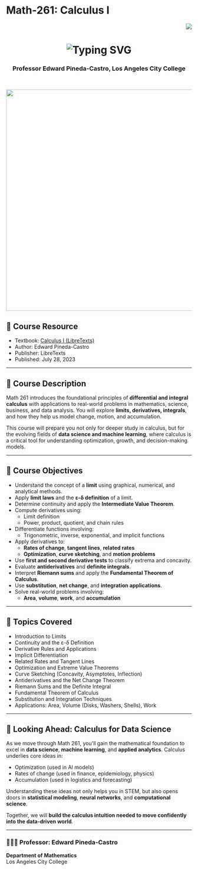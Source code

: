 # Math-261: Calculus I

<div align="right">
    <img src="https://visitor-badge.laobi.icu/badge?page_id=pineda0021.math261&reset=true" />
</div>

<h1 align="center">
    <img src="https://readme-typing-svg.herokuapp.com/?font=Righteous&size=30&center=true&vCenter=true&width=500&height=70&duration=4000&lines=Welcome+to+Math+261;Calculus+I+at+LACC" alt="Typing SVG" />
</h1>

<h3 align="center">Professor Edward Pineda-Castro, Los Angeles City College</h3>
<br/>

<p align="center">
    <img src="https://raw.githubusercontent.com/pineda0021/Math-261/main/assets/math261-classroom.png" width="600"/>
</p>

## 📘 Course Resource

- Textbook: [Calculus I (LibreTexts)](https://math.libretexts.org/Courses/Los_Angeles_City_College/MATH_261%3A_Calculus_I)  
- Author: Edward Pineda-Castro  
- Publisher: LibreTexts  
- Published: July 28, 2023  

---

## 📖 Course Description

Math 261 introduces the foundational principles of **differential and integral calculus** with applications to real-world problems in mathematics, science, business, and data analysis. You will explore **limits, derivatives, integrals**, and how they help us model change, motion, and accumulation.

This course will prepare you not only for deeper study in calculus, but for the evolving fields of **data science and machine learning**, where calculus is a critical tool for understanding optimization, growth, and decision-making models.

---

## 🎯 Course Objectives

- Understand the concept of a **limit** using graphical, numerical, and analytical methods.
- Apply **limit laws** and the **ε-δ definition** of a limit.
- Determine continuity and apply the **Intermediate Value Theorem**.
- Compute derivatives using:
  - Limit definition
  - Power, product, quotient, and chain rules
- Differentiate functions involving:
  - Trigonometric, inverse, exponential, and implicit functions
- Apply derivatives to:
  - **Rates of change**, **tangent lines**, **related rates**
  - **Optimization**, **curve sketching**, and **motion problems**
- Use **first and second derivative tests** to classify extrema and concavity.
- Evaluate **antiderivatives** and **definite integrals**.
- Interpret **Riemann sums** and apply the **Fundamental Theorem of Calculus**.
- Use **substitution**, **net change**, and **integration applications**.
- Solve real-world problems involving:
  - **Area**, **volume**, **work**, and **accumulation**

---

## 📌 Topics Covered

- Introduction to Limits
- Continuity and the ε-δ Definition
- Derivative Rules and Applications
- Implicit Differentiation
- Related Rates and Tangent Lines
- Optimization and Extreme Value Theorems
- Curve Sketching (Concavity, Asymptotes, Inflection)
- Antiderivatives and the Net Change Theorem
- Riemann Sums and the Definite Integral
- Fundamental Theorem of Calculus
- Substitution and Integration Techniques
- Applications: Area, Volume (Disks, Washers, Shells), Work

---

## 🚀 Looking Ahead: Calculus for Data Science

As we move through Math 261, you'll gain the mathematical foundation to excel in **data science**, **machine learning**, and **applied analytics**. Calculus underlies core ideas in:

- Optimization (used in AI models)
- Rates of change (used in finance, epidemiology, physics)
- Accumulation (used in logistics and forecasting)

Understanding these ideas not only helps you in STEM, but also opens doors in **statistical modeling**, **neural networks**, and **computational science**.

Together, we will **build the calculus intuition needed to move confidently into the data-driven world**.

---

### 👨🏽‍🏫 Professor: Edward Pineda-Castro  
**Department of Mathematics**  
Los Angeles City College  

